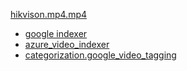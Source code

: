 [hikvison.mp4.mp4](https://res.cloudinary.com/dnby43njh/video/upload/v1682604747/hikvison.mp4.mp4)

- [google indexer]()
- [azure_video_indexer](https://github.com/fushengss/knowledge_base/blob/main/project/test/dam/video/cloudinary/azure_video_indexer/23dfb4347e058b73dddc68da7a4ba374.json)
- [categorization.google_video_tagging](https://github.com/fushengss/knowledge_base/blob/main/project/test/dam/video/cloudinary/google_video_tagging/23dfb4347e058b73dddc68da7a4ba374.json)
